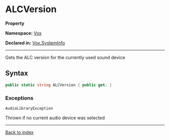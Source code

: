 # ALCVersion

**Property**

**Namespace:** [Vox](Vox.md)

**Declared in:** [Vox.SystemInfo](Vox.SystemInfo.md)

------



Gets the ALC version for the currently used sound device


## Syntax

```csharp
public static string ALCVersion { public get; }
```

### Exceptions

`AudioLibraryException`

Thrown if no current audio device was selected

------

[Back to index](index.md)